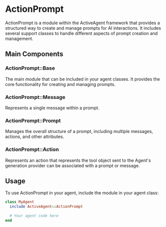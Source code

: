 # ActionPrompt

ActionPrompt is a module within the ActiveAgent framework that provides a structured way to create and manage prompts for AI interactions. It includes several support classes to handle different aspects of prompt creation and management.

## Main Components

### ActionPrompt::Base

The main module that can be included in your agent classes. It provides the core functionality for creating and managing prompts.

### ActionPrompt::Message

Represents a single message within a prompt.

### ActionPrompt::Prompt

Manages the overall structure of a prompt, including multiple messages, actions, and other attributes.

### ActionPrompt::Action

Represents an action that represents the tool object sent to the Agent's generation provider can be associated with a prompt or message.

## Usage

To use ActionPrompt in your agent, include the module in your agent class:

```ruby
class MyAgent
  include ActiveAgent::ActionPrompt
  
  # Your agent code here
end

